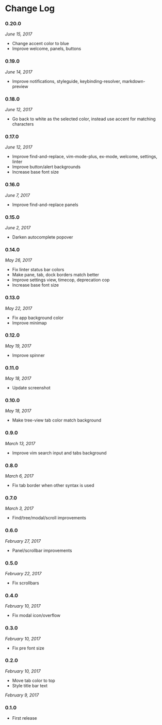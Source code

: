 # Change Log

### 0.20.0
_June 15, 2017_
* Change accent color to blue
* Improve welcome, panels, buttons

### 0.19.0
_June 14, 2017_
* Improve notifications, styleguide, keybinding-resolver, markdown-preview

### 0.18.0
_June 12, 2017_
* Go back to white as the selected color, instead use accent for matching characters

### 0.17.0
_June 12, 2017_
* Improve find-and-replace, vim-mode-plus, ex-mode, welcome, settings, linter
* Improve button/alert backgrounds
* Increase base font size

### 0.16.0
_June 7, 2017_
* Improve find-and-replace panels

### 0.15.0
_June 2, 2017_
* Darken autocomplete popover

### 0.14.0
_May 26, 2017_
* Fix linter status bar colors
* Make pane, tab, dock borders match better
* Improve settings view, timecop, deprecation cop
* Increase base font size

### 0.13.0
_May 22, 2017_
* Fix app background color
* Improve minimap

### 0.12.0
_May 19, 2017_
* Improve spinner

### 0.11.0
_May 18, 2017_
* Update screenshot

### 0.10.0
_May 18, 2017_
* Make tree-view tab color match background

### 0.9.0
_March 13, 2017_
* Improve vim search input and tabs background

### 0.8.0
_March 6, 2017_
* Fix tab border when other syntax is used

### 0.7.0
_March 3, 2017_
* Find/tree/modal/scroll improvements

### 0.6.0
_February 27, 2017_
* Panel/scrollbar improvements

### 0.5.0
_February 22, 2017_
* Fix scrollbars

### 0.4.0
_February 10, 2017_
* Fix modal icon/overflow

### 0.3.0
_February 10, 2017_
* Fix pre font size

### 0.2.0
_February 10, 2017_
* Move tab color to top
* Style title bar text

_February 9, 2017_
### 0.1.0
* First release
